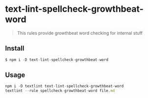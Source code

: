 # text-lint-spellcheck-growthbeat-word

> This rules provide growthbeat word checking for internal stuff

## Install

```javascript
$ npm i -D text-lint-spellcheck-growthbeat-word
```

## Usage

```javascript
npm i -D textlint text-lint-spellcheck-growthbeat-word
textlint --rule spellcheck-growthbeat-word file.md
```
